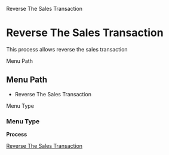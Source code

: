 
Reverse The Sales Transaction
# Reverse The Sales Transaction


This process allows reverse the sales transaction

Menu Path
## Menu Path



- Reverse The Sales Transaction

Menu Type
### Menu Type

**Process**


[Reverse The Sales Transaction](../../functional-guide/window/process-c_pos-reversethesalestransaction.md)